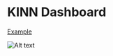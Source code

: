 # KINN Dashboard

[Example](https://kinn-dashboard-esogfe1vm-kchakhalyan.vercel.app)

![Alt text](https://user-images.githubusercontent.com/10487372/218825403-f02231d1-81c7-4458-9f7d-017eb3aa7f97.gif "Optional title")
